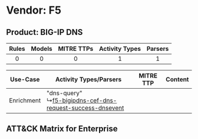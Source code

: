 Vendor: F5
==========
Product: BIG-IP DNS
-------------------
| Rules | Models | MITRE TTPs | Activity Types | Parsers |
|:-----:|:------:|:----------:|:--------------:|:-------:|
|   0   |   0    |     0      |       1        |    1    |

|  Use-Case  | Activity Types/Parsers    | MITRE TTP | Content    |
|:----------:| ---- | --------- | ---- |
| Enrichment |  "dns-query"<br> ↳[f5-bigipdns-cef-dns-request-success-dnsevent](Ps/pC_f5bigipdnscefdnsrequestsuccessdnsevent.md)<br> |    | [](RM/r_m_f5_big-ip_dns_Enrichment.md) |

ATT&CK Matrix for Enterprise
----------------------------
